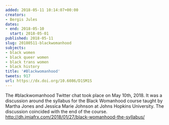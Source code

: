```yaml
---
added: 2018-05-11 10:14:07+00:00
creators:
- Bergis Jules
dates:
- end: 2018-05-10
  start: 2018-05-01
published: 2018-05-11
slug: 20180511-blackwomanhood
subjects:
- black women
- black queer women
- black trans women
- black history
title: '#Blackwomanhood'
tweets: 917
url: https://dx.doi.org/10.6086/D1SM1S
---
```


The #blackwomanhood Twitter chat took place on May 10th, 2018. It was a discussion around the syllabus for the Black Womanhood course taught by Martha Jones and Jessica Marie Johnson at Johns Hopkins University. The discussion coincided with the end of the course. http://dh.jmjafrx.com/2018/01/27/black-womanhood-the-syllabus/
